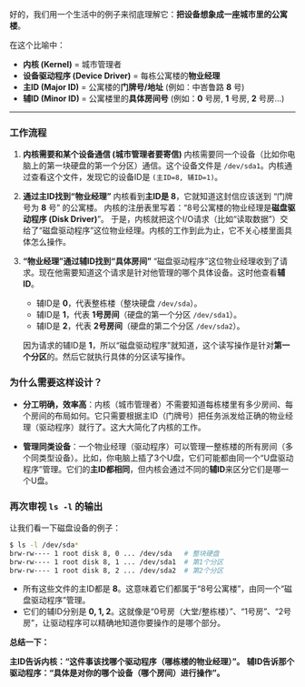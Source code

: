 好的，我们用一个生活中的例子来彻底理解它：**把设备想象成一座城市里的公寓楼**。

在这个比喻中：

  * **内核 (Kernel)** = 城市管理者
  * **设备驱动程序 (Device Driver)** = 每栋公寓楼的**物业经理**
  * **主ID (Major ID)** = 公寓楼的**门牌号/地址** (例如：中峇鲁路 **8** 号)
  * **辅ID (Minor ID)** = 公寓楼里的**具体房间号** (例如：**0** 号房, **1** 号房, **2** 号房...)

-----

### 工作流程

1.  **内核需要和某个设备通信 (城市管理者要寄信)**
    内核需要同一个设备（比如你电脑上的第一块硬盘的第一个分区）通信。这个设备文件是 `/dev/sda1`。内核通过查看这个文件，发现它的设备ID是 `(主ID=8, 辅ID=1)`。

2.  **通过主ID找到“物业经理”**
    内核看到**主ID是 8**，它就知道这封信应该送到 “门牌号为 **8** 号” 的公寓楼。
    内核的注册表里写着：“8号公寓楼的物业经理是**磁盘驱动程序 (Disk Driver)**”。
    于是，内核就把这个I/O请求（比如“读取数据”）交给了“磁盘驱动程序”这位物业经理。内核的工作到此为止，它不关心楼里面具体怎么操作。

3.  **“物业经理”通过辅ID找到“具体房间”**
    “磁盘驱动程序”这位物业经理收到了请求。现在他需要知道这个请求是针对他管理的哪个具体设备。这时他查看**辅ID**。

      * 辅ID是 **0**，代表整栋楼（整块硬盘 `/dev/sda`）。
      * 辅ID是 **1**，代表 **1号房间**（硬盘的第一个分区 `/dev/sda1`）。
      * 辅ID是 **2**，代表 **2号房间**（硬盘的第二个分区 `/dev/sda2`）。

    因为请求的辅ID是 **1**，所以“磁盘驱动程序”就知道，这个读写操作是针对**第一个分区**的。然后它就执行具体的分区读写操作。

### 为什么需要这样设计？

  * **分工明确，效率高**：内核（城市管理者）不需要知道每栋楼里有多少房间、每个房间的布局如何。它只需要根据主ID（门牌号）把任务派发给正确的物业经理（驱动程序）就行了。这大大简化了内核的工作。

  * **管理同类设备**：一个物业经理（驱动程序）可以管理一整栋楼的所有房间（多个同类型设备）。比如，你电脑上插了3个U盘，它们可能都由同一个“U盘驱动程序”管理。它们的**主ID都相同**，但内核会通过不同的**辅ID**来区分它们是哪一个U盘。

### 再次审视 `ls -l` 的输出

让我们看一下磁盘设备的例子：

```bash
$ ls -l /dev/sda*
brw-rw---- 1 root disk 8, 0 ... /dev/sda   # 整块硬盘
brw-rw---- 1 root disk 8, 1 ... /dev/sda1  # 第1个分区
brw-rw---- 1 root disk 8, 2 ... /dev/sda2  # 第2个分区
```

  * 所有这些文件的主ID都是 **8**。这意味着它们都属于“8号公寓楼”，由同一个“磁盘驱动程序”管理。
  * 它们的辅ID分别是 **0, 1, 2**。这就像是“0号房（大堂/整栋楼）”、“1号房”、“2号房”，让驱动程序可以精确地知道你要操作的是哪个部分。

**总结一下：**

**主ID告诉内核：“这件事该找哪个驱动程序（哪栋楼的物业经理）”。**
**辅ID告诉那个驱动程序：“具体是对你的哪个设备（哪个房间）进行操作”。**